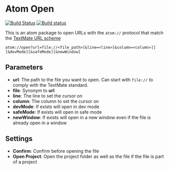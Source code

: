 # Atom Open

[![Build Status](https://travis-ci.com/UziTech/atom-open.svg?branch=master)](https://travis-ci.com/UziTech/atom-open)
[![Build status](https://ci.appveyor.com/api/projects/status/jpgf8gpx0nqwubrb?svg=true)](https://ci.appveyor.com/project/UziTech/atom-open)

This is an atom package to open URLs with the `atom://` protocol that match the [TextMate URL scheme](http://blog.macromates.com/2007/the-textmate-url-scheme/)

```
atom://open?url=file://<file_path>[&line=<line>[&column=<column>]][&devMode][&safeMode][&newWindow]
```

## Parameters

*   **url**: The path to the file you want to open. Can start with `file://` to comply with the TextMate standard.
*   **file**: Synonym to **url**
*   **line**: The line to set the cursor on
*   **column**: The column to set the cursor on
*   **devMode**: If exists will open in dev mode
*   **safeMode**: If exists will open in safe mode
*   **newWindow**: If exists will open in a new window even if the file is already open in a window

## Settings

*   **Confirm**: Confirm before opening the file
*   **Open Project**: Open the project folder as well as the file if the file is part of a project
